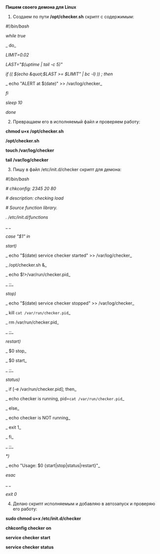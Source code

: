 **Пишем своего демона для Linux**

1) Создаем по  пути **/opt/checker.sh** скрипт с содержимым:

_#!/bin/bash_

_while true_

_ do_

_LIMIT=0.02_

_LAST=&quot;$(uptime | tail -c 5)&quot;_

_if (( $(echo &quot;$LAST &gt;= $LIMIT&quot; | bc -l) )) ; then_

_ echo &quot;ALERT at $(date)&quot; &gt;&gt; /var/log/checker_

_fi_

_sleep 10_

_done_

2) Превращаем его в исполняемый файл и проверяем работу:

**chmod u+x /opt/checker.sh**

**/opt/checker.sh**

**touch /var/log/checker**

**tail /var/log/checker**

3) Пишу в файл /etc/init.d/checker скрипт для демона:

_#!/bin/bash_

_# chkconfig: 2345 20 80_

_# description: checking load_

_# Source function library._

_. /etc/init.d/functions_

_ _

_case &quot;$1&quot; in_

_start)_

_   echo &quot;$(date) service checker started&quot; &gt;&gt; /var/log/checker_

_   /opt/checker.sh &amp;_

_   echo $!&gt;/var/run/checker.pid_

_   ;;_

_stop)_

_   echo &quot;$(date) service checker stopped&quot; &gt;&gt; /var/log/checker_

_   kill `cat /var/run/checker.pid`_

_   rm /var/run/checker.pid_

_   ;;_

_restart)_

_   $0 stop_

_   $0 start_

_   ;;_

_status)_

_   if [-e /var/run/checker.pid]; then_

_      echo checker is running, pid=`cat /var/run/checker.pid`_

_   else_

_      echo checker is NOT running_

_      exit 1_

_   fi_

_   ;;_

_\*)_

_   echo &quot;Usage: $0 {start|stop|status|restart}&quot;_

_esac_

_ _

_exit 0_

4) Делаю скрипт исполняемым и добавляю в автозапуск и проверяю его работу:

**sudo chmod u+x /etc/init.d/checker**

**chkconfig checker on**

**service checker start**

**service checker status**
